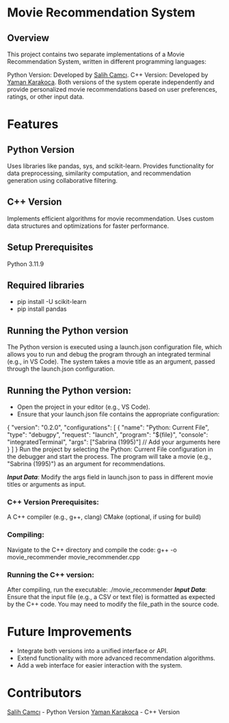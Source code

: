 # Movie Recommendation System #
## Overview
This project contains two separate implementations of a Movie Recommendation System, written in different programming languages:

Python Version: Developed by [Salih Camcı](https://github.com/Salih04).
C++ Version: Developed by [Yaman Karakoca](https://github.com/ykarakoca).
Both versions of the system operate independently and provide personalized movie recommendations based on user preferences, ratings, or other input data.

# Features

## Python Version
Uses libraries like pandas, sys, and scikit-learn.
Provides functionality for data preprocessing, similarity computation, and recommendation generation using collaborative filtering.

## C++ Version
Implements efficient algorithms for movie recommendation.
Uses custom data structures and optimizations for faster performance.

## Setup Prerequisites
Python 3.11.9

## Required libraries
- pip install -U scikit-learn
- pip install pandas
  
## Running the Python version

The Python version is executed using a launch.json configuration file, which allows you to run and debug the program through an integrated terminal (e.g., in VS Code).
The system takes a movie title as an argument, passed through the launch.json configuration.

## Running the Python version:
- Open the project in your editor (e.g., VS Code).
- Ensure that your launch.json file contains the appropriate configuration:

{
    "version": "0.2.0",
    "configurations": [
        {
            "name": "Python: Current File",
            "type": "debugpy",
            "request": "launch",
            "program": "${file}",
            "console": "integratedTerminal",
            "args": ["Sabrina (1995)"]  // Add your arguments here
        }
    ]
}
Run the project by selecting the Python: Current File configuration in the debugger and start the process. The program will take a movie (e.g., "Sabrina (1995)") as an argument for recommendations.

***Input Data***: Modify the args field in launch.json to pass in different movie titles or arguments as input.

### C++ Version Prerequisites:
A C++ compiler (e.g., g++, clang)
CMake (optional, if using for build)

### Compiling:
Navigate to the C++ directory and compile the code:
g++ -o movie_recommender movie_recommender.cpp

### Running the C++ version:
After compiling, run the executable:
./movie_recommender
***Input Data***: Ensure that the input file (e.g., a CSV or text file) is formatted as expected by the C++ code. You may need to modify the file_path in the source code.

# Future Improvements #
- Integrate both versions into a unified interface or API.
- Extend functionality with more advanced recommendation algorithms.
- Add a web interface for easier interaction with the system.

# Contributors #
[Salih Camcı](https://github.com/Salih04) - Python Version
[Yaman Karakoca](https://github.com/ykarakoca) - C++ Version

